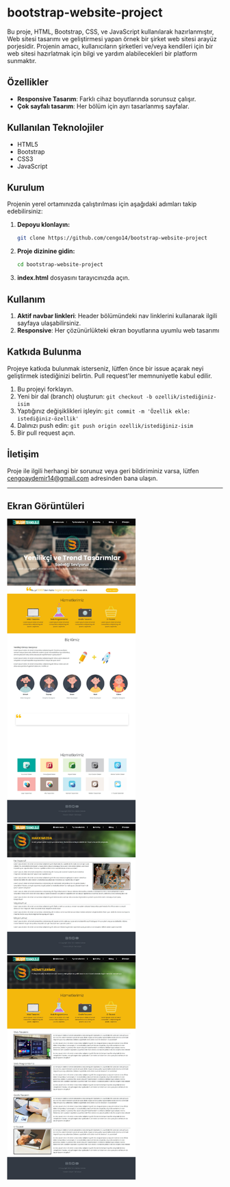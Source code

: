 # bootstrap-website-project

Bu proje, HTML, Bootstrap, CSS,  ve JavaScript kullanılarak hazırlanmıştır, Web sitesi tasarımı ve geliştirmesi yapan örnek bir şirket web sitesi arayüz porjesidir. Projenin amacı, kullanıcıların şirketleri ve/veya kendileri için bir web sitesi hazırlatmak için bilgi ve yardım alabilecekleri bir platform sunmaktır.

## Özellikler

- **Responsive Tasarım**: Farklı cihaz boyutlarında sorunsuz çalışır.
- **Çok sayfalı tasarım**: Her bölüm için ayrı tasarlanmış sayfalar.

## Kullanılan Teknolojiler

- HTML5
- Bootstrap
- CSS3
- JavaScript

## Kurulum

Projenin yerel ortamınızda çalıştırılması için aşağıdaki adımları takip edebilirsiniz:

1. **Depoyu klonlayın:**

   ```bash
   git clone https://github.com/cengo14/bootstrap-website-project
   ```

2. **Proje dizinine gidin:**

   ```bash
   cd bootstrap-website-project
   ```

3. **index.html** dosyasını tarayıcınızda açın.

## Kullanım

1. **Aktif navbar linkleri**: Header bölümündeki nav linklerini kullanarak ilgili sayfaya ulaşabilirsiniz.
2. **Responsive**: Her çözünürlükteki ekran boyutlarına uyumlu web tasarımı

## Katkıda Bulunma

Projeye katkıda bulunmak isterseniz, lütfen önce bir issue açarak neyi geliştirmek istediğinizi belirtin. Pull request'ler memnuniyetle kabul edilir.

1. Bu projeyi forklayın.
2. Yeni bir dal (branch) oluşturun: `git checkout -b ozellik/istediğiniz-isim`
3. Yaptığınız değişiklikleri işleyin: `git commit -m 'Özellik ekle: istediğiniz-özellik'`
4. Dalınızı push edin: `git push origin ozellik/istediğiniz-isim`
5. Bir pull request açın.


## İletişim

Proje ile ilgili herhangi bir sorunuz veya geri bildiriminiz varsa, lütfen [cengoaydemir14@gmail.com](cengoaydemir14@gmail.com) adresinden bana ulaşın.

---
## Ekran Görüntüleri
<img src="screenshot/Screenshot1.jpeg" width="300"/> <img src="screenshot/Screenshot2.jpeg" width="300"/> <img src="screenshot/Screenshot3.jpeg" width="300"/>
